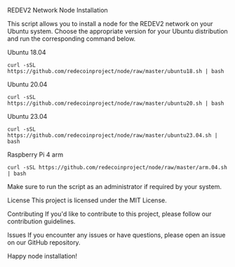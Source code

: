 REDEV2 Network Node Installation

This script allows you to install a node for the REDEV2 network on your Ubuntu system. Choose the appropriate version for your Ubuntu distribution and run the corresponding command below.

Ubuntu 18.04
```shell
curl -sSL https://github.com/redecoinproject/node/raw/master/ubuntu18.sh | bash
```
Ubuntu 20.04
```shell
curl -sSL https://github.com/redecoinproject/node/raw/master/ubuntu20.sh | bash
```
Ubuntu 23.04
```shell
curl -sSL https://github.com/redecoinproject/node/raw/master/ubuntu23.04.sh | bash
```
Raspberry Pi 4 arm
```shell
curl -sSL https://github.com/redecoinproject/node/raw/master/arm.04.sh | bash
```

Make sure to run the script as an administrator if required by your system.

License
This project is licensed under the MIT License.

Contributing
If you'd like to contribute to this project, please follow our contribution guidelines.

Issues
If you encounter any issues or have questions, please open an issue on our GitHub repository.

Happy node installation!
